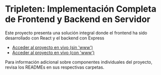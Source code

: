 # Tripleten: Implementación Completa de Frontend y Backend en Servidor

Este proyecto presenta una solución integral donde el frontend ha sido desarrollado con React y el backend con Express

- [Acceder al proyecto en vivo (sin 'www')](https://aroundesquivels.chickenkiller.com)
- [Acceder al proyecto en vivo (con 'www')](https://www.aroundesquivels.chickenkiller.com)

Para información adicional sobre componentes individuales del proyecto, revisa los READMEs en sus respectivas carpetas.
